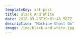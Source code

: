 ```yaml
---
templateKey: art-post
title: Black And White
date: 2018-03-25T19:01:45.587Z
description: "Machine Ghost Go"
image: /img/black-and-white.jpg
---
```

